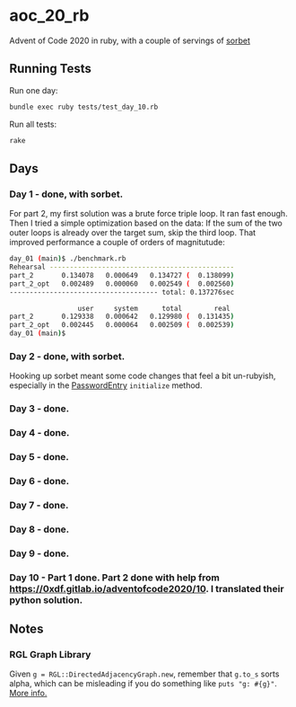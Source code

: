 # aoc_20_rb

Advent of Code 2020 in ruby, with a couple of servings of [sorbet](https://sorbet.org/)

## Running Tests

Run one day:

```bash
bundle exec ruby tests/test_day_10.rb
```

Run all tests:

```bash
rake
```

## Days

### Day 1 - done, with sorbet.

For part 2, my first solution was a brute force triple loop. It ran fast enough. Then I tried a simple optimization based on the data: If the sum of the two outer loops is already over the target sum, skip the third loop. That improved performance a couple of orders of magnitutude:

```bash
day_01 (main)$ ./benchmark.rb
Rehearsal ----------------------------------------------
part_2       0.134078   0.000649   0.134727 (  0.138099)
part_2_opt   0.002489   0.000060   0.002549 (  0.002560)
------------------------------------- total: 0.137276sec

                 user     system      total        real
part_2       0.129338   0.000642   0.129980 (  0.131435)
part_2_opt   0.002445   0.000064   0.002509 (  0.002539)
day_01 (main)$
```

### Day 2 - done, with sorbet.

Hooking up sorbet meant some code changes that feel a bit un-rubyish, especially in the [PasswordEntry](https://github.com/bfollek/aoc_20_rb/blob/main/day_02/password_entry.rb) `initialize` method.

### Day 3 - done.

### Day 4 - done.

### Day 5 - done.

### Day 6 - done.

### Day 7 - done.

### Day 8 - done.

### Day 9 - done.

### Day 10 - Part 1 done. Part 2 done with help from https://0xdf.gitlab.io/adventofcode2020/10. I translated their python solution.

## Notes

### RGL Graph Library

Given `g = RGL::DirectedAdjacencyGraph.new`, remember that `g.to_s` sorts alpha, which can be misleading if you do something like `puts "g: #{g}"`. [More info.](https://www.rubydoc.info/github/monora/rgl/RGL/Graph#to_s-instance_method)


